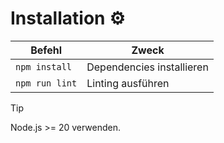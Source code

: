 # Installation ⚙️

| Befehl | Zweck |
|---|---|
| `npm install` | Dependencies installieren |
| `npm run lint` | Linting ausführen |

> [!TIP]
> Node.js >= 20 verwenden.


